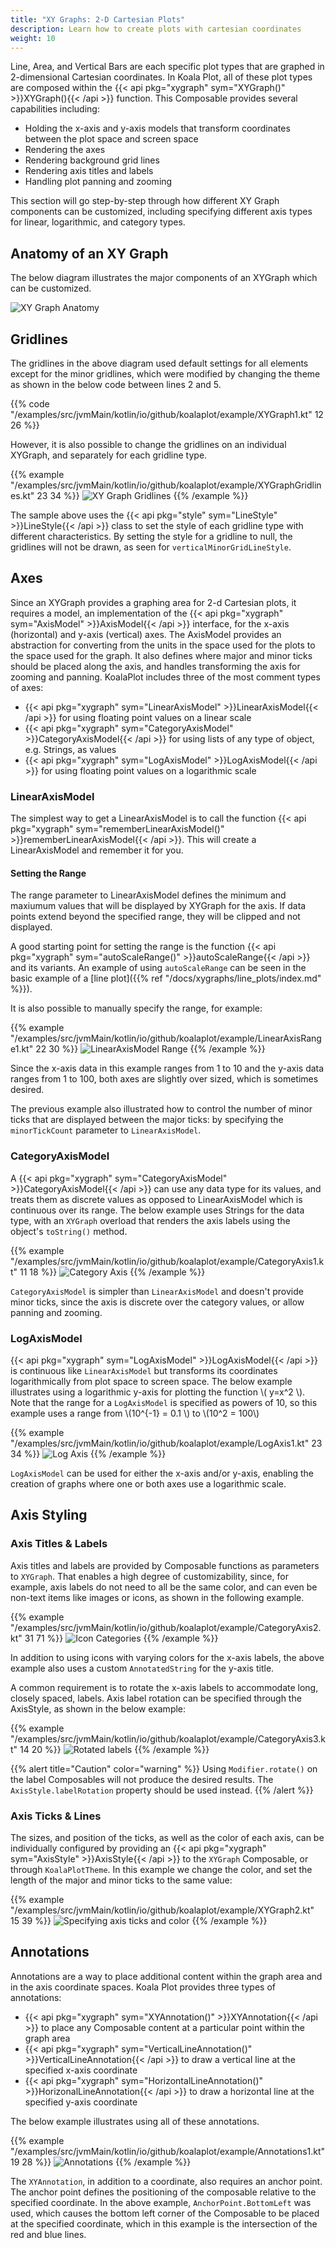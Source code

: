 ```yaml
---
title: "XY Graphs: 2-D Cartesian Plots"
description: Learn how to create plots with cartesian coordinates
weight: 10
---
```


Line, Area, and Vertical Bars are each specific plot types that are graphed in 2-dimensional Cartesian coordinates. In Koala Plot, all of these plot types are composed within the {{< api pkg="xygraph" sym="XYGraph()" >}}XYGraph(){{< /api >}} function. This Composable provides several capabilities including:


- Holding the x-axis and y-axis models that transform coordinates between the plot space and screen space
- Rendering the axes
- Rendering background grid lines
- Rendering axis titles and labels
- Handling plot panning and zooming

This section will go step-by-step through how different XY Graph components can be customized, including specifying different axis types for linear, logarithmic, and category types.

## Anatomy of an XY Graph

The below diagram illustrates the major components of an XYGraph which can be customized.

![XY Graph Anatomy](xygraph_anatomy.svg)

## Gridlines

The gridlines in the above diagram used default settings for all elements except for the minor gridlines, which were modified by changing the theme as shown in the below code between lines 2 and 5.

{{% code "/examples/src/jvmMain/kotlin/io/github/koalaplot/example/XYGraph1.kt" 12 26 %}}

However, it is also possible to change the gridlines on an individual XYGraph, and separately for each gridline type.

{{% example "/examples/src/jvmMain/kotlin/io/github/koalaplot/example/XYGraphGridlines.kt" 23 34 %}}
![XY Graph Gridlines](xygraph_gridlines.png)
{{% /example %}}

The sample above uses the {{< api pkg="style" sym="LineStyle" >}}LineStyle{{< /api >}} class to set the style of each gridline type with different characteristics. By setting the style for a gridline to null, the gridlines will not be drawn, as seen for ```verticalMinorGridLineStyle```.


## Axes

Since an XYGraph provides a graphing area for 2-d Cartesian plots, it requires a model, an implementation of the {{< api pkg="xygraph" sym="AxisModel" >}}AxisModel{{< /api >}} interface, for the x-axis (horizontal) and y-axis (vertical) axes. The AxisModel provides an abstraction for converting from the units in the space used for the plots to the space used for the graph. It also defines where major and minor ticks should be placed along the axis, and handles transforming the axis for zooming and panning. KoalaPlot includes three of the most comment types of axes:

- {{< api pkg="xygraph" sym="LinearAxisModel" >}}LinearAxisModel{{< /api >}} for using floating point values on a linear scale
- {{< api pkg="xygraph" sym="CategoryAxisModel" >}}CategoryAxisModel{{< /api >}} for using lists of any type of object, e.g. Strings, as values
- {{< api pkg="xygraph" sym="LogAxisModel" >}}LogAxisModel{{< /api >}} for using floating point values on a logarithmic scale

### LinearAxisModel

The simplest way to get a LinearAxisModel is to call the function {{< api pkg="xygraph" sym="rememberLinearAxisModel()" >}}rememberLinearAxisModel{{< /api >}}. This will create a LinearAxisModel and remember it for you.

#### Setting the Range

The range parameter to LinearAxisModel defines the minimum and maxiumum values that will be displayed by XYGraph for the axis. If data points extend beyond the specified range, they will be clipped and not displayed.

A good starting point for setting the range is the function {{< api pkg="xygraph" sym="autoScaleRange()" >}}autoScaleRange{{< /api >}} and its variants. An example of using ```autoScaleRange``` can be seen in the basic example of a [line plot]({{% ref "/docs/xygraphs/line_plots/index.md" %}}).

It is also possible to manually specify the range, for example:

{{% example "/examples/src/jvmMain/kotlin/io/github/koalaplot/example/LinearAxisRange1.kt" 22 30 %}}
![LinearAxisModel Range](LinearAxisRange1.png)
{{% /example %}}

Since the x-axis data in this example ranges from 1 to 10 and the y-axis data ranges from 1 to 100, both axes are slightly over sized, which is sometimes desired.

The previous example also illustrated how to control the number of minor ticks that are displayed between the major ticks: by specifying the ```minorTickCount``` parameter to ```LinearAxisModel```. 

### CategoryAxisModel

A {{< api pkg="xygraph" sym="CategoryAxisModel" >}}CategoryAxisModel{{< /api >}} can use any data type for its values, and treats them as discrete values as opposed to LinearAxisModel which is continuous over its range. The below example uses Strings for the data type, with an ```XYGraph``` overload that renders the axis labels using the object's ```toString()``` method.

{{% example "/examples/src/jvmMain/kotlin/io/github/koalaplot/example/CategoryAxis1.kt" 11 18 %}}
![Category Axis](CategoryAxis1.png)
{{% /example %}}

```CategoryAxisModel``` is simpler than ```LinearAxisModel``` and doesn't provide minor ticks, since the axis is discrete over the category values, or allow panning and zooming.

### LogAxisModel

{{< api pkg="xygraph" sym="LogAxisModel" >}}LogAxisModel{{< /api >}} is continuous like ```LinearAxisModel``` but transforms its coordinates logarithmically from plot space to screen space. The below example illustrates using a logarithmic y-axis for plotting the function \\( y=x^2 \\). Note that the range for a ```LogAxisModel``` is specified as powers of 10, so this example uses a range from \\(10^{-1} = 0.1 \\) to \\(10^2 = 100\\)

{{% example "/examples/src/jvmMain/kotlin/io/github/koalaplot/example/LogAxis1.kt" 23 34 %}}
![Log Axis](LogAxis1.png)
{{% /example %}}

```LogAxisModel``` can be used for either the x-axis and/or y-axis, enabling the creation of graphs where one or both axes use a logarithmic scale.


## Axis Styling

### Axis Titles & Labels

Axis titles and labels are provided by Composable functions as parameters to ```XYGraph```. That enables a high degree of customizability, since, for example, axis labels do not need to all be the same color, and can even be non-text items like images or icons, as shown in the following example.

{{% example "/examples/src/jvmMain/kotlin/io/github/koalaplot/example/CategoryAxis2.kt" 31 71 %}}
![Icon Categories](CategoryAxis2.png)
{{% /example %}}

In addition to using icons with varying colors for the x-axis labels, the above example also uses a custom ```AnnotatedString``` for the y-axis title.

A common requirement is to rotate the x-axis labels to accommodate long, closely spaced, labels. Axis label rotation can be specified through the AxisStyle, as shown in the below example:

{{% example "/examples/src/jvmMain/kotlin/io/github/koalaplot/example/CategoryAxis3.kt" 14 20 %}}
![Rotated labels](CategoryAxis3.png)
{{% /example %}}


{{% alert title="Caution" color="warning" %}}
Using ```Modifier.rotate()``` on the label Composables will not produce the desired results. The ```AxisStyle.labelRotation``` property should be used instead.
{{% /alert %}}


### Axis Ticks & Lines

The sizes, and position of the ticks, as well as the color of each axis, can be individually configured by providing an {{< api pkg="xygraph" sym="AxisStyle" >}}AxisStyle{{< /api >}} to the ```XYGraph``` Composable, or through ```KoalaPlotTheme```. In this example we change the color, and set the length of the major and minor ticks to the same value:

{{% example "/examples/src/jvmMain/kotlin/io/github/koalaplot/example/XYGraph2.kt" 15 39 %}}
![Specifying axis ticks and color](XYGraph2.png)
{{% /example %}}

## Annotations

Annotations are a way to place additional content within the graph area and in the axis coordinate spaces. Koala Plot provides three types of annotations:

- {{< api pkg="xygraph" sym="XYAnnotation()" >}}XYAnnotation{{< /api >}} to place any Composable content at a particular point within the graph area
- {{< api pkg="xygraph" sym="VerticalLineAnnotation()" >}}VerticalLineAnnotation{{< /api >}} to draw a vertical line at the specified x-axis coordinate
- {{< api pkg="xygraph" sym="HorizontalLineAnnotation()" >}}HorizonalLineAnnotation{{< /api >}} to draw a horizontal line at the specified y-axis coordinate

The below example illustrates using all of these annotations.

{{% example "/examples/src/jvmMain/kotlin/io/github/koalaplot/example/Annotations1.kt" 19 28 %}}
![Annotations](Annotations1.png)
{{% /example %}}

The ```XYAnnotation```, in addition to a coordinate, also requires an anchor point. The anchor point defines the positioning of the composable relative to the specified coordinate. In the above example, ```AnchorPoint.BottomLeft``` was used, which causes the bottom left corner of the Composable to be placed at the specified coordinate, which in this example is the intersection of the red and blue lines.
